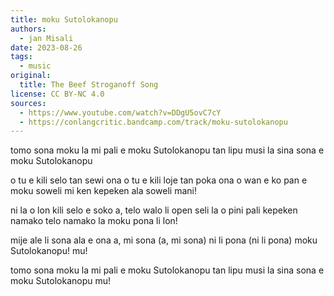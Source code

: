 ```yaml
---
title: moku Sutolokanopu
authors:
  - jan Misali
date: 2023-08-26
tags:
  - music
original:
  title: The Beef Stroganoff Song
license: CC BY-NC 4.0
sources:
  - https://www.youtube.com/watch?v=DDgU5ovC7cY
  - https://conlangcritic.bandcamp.com/track/moku-sutolokanopu
---
```


tomo sona moku la mi pali
e moku Sutolokanopu
tan lipu musi la sina sona
e moku Sutolokanopu

o tu e kili selo tan sewi ona
o tu e kili loje tan poka ona
o wan e ko pan e moku soweli
mi ken kepeken ala soweli mani!

ni la o lon kili selo e soko
a, telo walo li open seli la
o pini pali kepeken namako
telo namako la moku pona li lon!

mije ale li sona ala e ona
a, mi sona (a, mi sona)
ni li pona (ni li pona)
moku Sutolokanopu!
mu!

tomo sona moku la mi pali
e moku Sutolokanopu
tan lipu musi la sina sona
e moku Sutolokanopu
mu!
